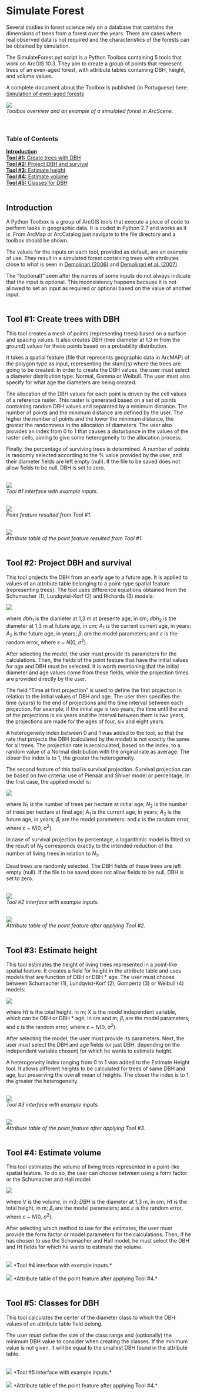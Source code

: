 # Simulate Forest
Several studies in forest science rely on a database that contains the dimensions 
of trees from a forest over the years. There are cases where real observed data 
is not required and the characteristics of the forests can be obtained by
simulation.

The SimulateForest.pyt script is a Python Toolbox containing 5 tools that work 
on ArcGIS 10.3. They aim to create a group of points that represent trees of an 
even-aged forest, with attribute tables containing DBH, height, and volume values.

A complete document about the Toolbox is published (in Portuguese) here: 
[Simulation of even-aged forests](http://www.locus.ufv.br/bitstream/handle/123456789/9896/texto%20completo.pdf)

<img src="./Images/fig1.png">\
*Toolbox overview and an example of a simulated forest in ArcScene.*
<br><br><br>

### Table of Contents
[**Introduction**](#introduction)<br>
[**Tool #1:** Create trees with DBH](#tool-1-create-trees-with-dbh)<br>
[**Tool #2:** Project DBH and survival](#tool-2-project-dbh-and-survival)<br>
[**Tool #3:** Estimate height](#tool-3-estimate-height)<br>
[**Tool #4:** Estimate volume](#tool-4-estimate-volume)<br>
[**Tool #5:** Classes for DBH](#tool-5-classes-for-dbh)<br>
<br>

## Introduction
A Python Toolbox is a group of ArcGIS tools that execute a piece of code to perform 
tasks in geographic data. It is coded in Python 2.7 and works as it is. From ArcMap 
or ArcCatalog just navigate to the file directory and a toolbox should be shown.

The values for the inputs on each tool, provided as default, are an example of 
use. They result in a simulated forest containing trees with attributes close 
to what is seen in 
[Demolinari (2006)](https://www.locus.ufv.br/bitstream/handle/123456789/3052/texto%20completo.pdf)
 and 
[Demolinari et al. (2007)](http://dx.doi.org/10.1590/S0100-67622007000300016)

The “(optional)” seen after the names of some inputs do not always indicate that 
the input is optional. This inconsistency happens because it is not allowed to 
set an input as required or optional based on the value of another input.
<br><br>

## Tool #1: Create trees with DBH
This tool creates a mesh of points (representing trees) based on a surface and 
spacing values. It also creates DBH (tree diameter at 1.3 m from the ground) 
values for these points based on a probability distribution.

It takes a spatial feature (file that represents geographic data in ArcMAP) of 
the polygon type as input, representing the stand(s) where the trees are going 
to be created. In order to create the DBH values, the user must select a diameter 
distribution type: Normal, Gamma or Weibull. The user must also specify for what 
age the diameters are being created.

The allocation of the DBH values for each point is driven by the cell values of 
a reference raster. This raster is generated based on a set of points containing 
random DBH values and separated by a minimum distance. The number of points and 
the minimum distance are defined by the user. The higher the number of points 
and the lower the minimum distance, the greater the randomness in the allocation 
of diameters. The user also provides an index from 0 to 1 that causes a disturbance 
in the values of the raster cells, aiming to give some heterogeneity to the 
allocation process.

Finally, the percentage of surviving trees is determined. A number of points is 
randomly selected according to the % value provided by the user, and their diameter 
fields are left empty (null). If the file to be saved does not allow fields to 
be null, DBH is set to zero.
<br><br>

<img src="./Images/fig2.png">\
*Tool #1 interface with example inputs.*
<br><br>

<img src="./Images/fig3.png">\
*Point feature resulted from Tool #1.*
<br><br>

<img src="./Images/fig4.png">\
*Attribute table of the point feature resulted from Tool #1.*
<br><br>

## Tool #2: Project DBH and survival
This tool projects the DBH from an early age to a future age. It is applied to 
values of an attribute table belonging to a point-type spatial feature (representing 
trees). The tool uses difference equations obtained from the Schumacher (1), 
Lundqvist-Korf (2) and Richards (3) models:

<img src="./Images/fig5.png">

where *dbh*<sub>1</sub> is the diameter at 1,3 m at presente age, in cm; 
*dbh*<sub>2</sub> is the diameter at 1,3 m at future age, in cm; *A*<sub>1</sub> 
is the current current age, in years; *A*<sub>2</sub> is the future age, in years; 
*β*<sub>i</sub> are the model parameters; and *ε* is the random error, where 
*ε* ~ *N*(0, *σ*<sup>2</sup>).

After selecting the model, the user must provide its parameters for the 
calculations. Then, the fields of the point feature that have the initial values 
for age and DBH must be selected. It is worth mentioning that the initial diameter 
and age values come from these fields, while the projection times are provided 
directly by the user.

The field “Time at first projection” is used to define the first projection in 
relation to the initial values of DBH and age. The user then specifies the time 
(years) to the end of projections and the time interval between each projection. 
For example, if the initial age is two years, the time until the end of the 
projections is six years and the interval between them is two years, the 
projections are made for the ages of four, six and eight years.

A heterogeneity index between 0 and 1 was added to the tool, so that the rate 
that projects the DBH (calculated by the model) is not exactly the same for all 
trees. The projection rate is recalculated, based on the index, to a random value 
of a Normal distribution with the original rate as average. The closer the index 
is to 1, the greater the heterogeneity.

The second feature of this tool is survival projection. Survival projection can 
be based on two criteria: use of Pienaar and Shiver model or percentage. In the 
first case, the applied model is:

<img src="./Images/fig6.png">

where *N*<sub>1</sub> is the number of trees per hectare at initial age; 
*N*<sub>2</sub> is the number of trees per hectare at final age; *A*<sub>1</sub> 
is the current age, in years; *A*<sub>2</sub> is the future age, in years; 
*β*<sub>i</sub> are the model parameters; and *ε* is the random error, where 
*ε* ~ *N*(0, *σ*<sup>2</sup>).

In case of survival projection by percentage, a logarithmic model is fitted so 
the result of *N*<sub>2</sub> corresponds exactly to the intended reduction of 
the number of living trees in relation to *N*<sub>1</sub>.

Dead trees are randomly selected. The DBH fields of these trees are left empty 
(null). If the file to be saved does not allow fields to be null, DBH is set to 
zero.
<br><br>

<img src="./Images/fig7.png">\
*Tool #2 interface with example inputs.*
<br><br>

<img src="./Images/fig8.png">\
*Attribute table of the point feature after applying Tool #2.*
<br><br>

## Tool #3: Estimate height
This tool estimates the height of living trees represented in a point-like 
spatial feature. It creates a field for height in the attribute table and uses 
models that are function of DBH or DBH &ast; age. The user must choose between 
Schumacher (1), Lundqvist-Korf (2), Gompertz (3) or Weibull (4) models:

<img src="./Images/fig9.png">

where *Ht* is the total height, in m; *X* is the model independent variable, 
which can be DBH or DBH &ast; age, in cm and m; *β*<sub>i</sub> are the model 
parameters; and *ε* is the random error, where *ε* ~ *N*(0, *σ*<sup>2</sup>).

After selecting the model, the user must provide its parameters. Next, the user 
must select the DBH and age fields (or just DBH, depending on the independent 
variable chosen) for which he wants to estimate height.

A heterogeneity index ranging from 0 to 1 was added to the Estimate Height tool. 
It allows different heights to be calculated for trees of same DBH and age, but 
preserving the overall mean of heights. The closer the index is to 1, the greater 
the heterogeneity.
<br><br>

<img src="./Images/fig10.png">\
*Tool #3 interface with example inputs.*
<br><br>

<img src="./Images/fig11.png">\
*Attribute table of the point feature after applying Tool #3.*
<br><br>

## Tool #4: Estimate volume
This tool estimates the volume of living trees represented in a point-like 
spatial feature. To do so, the user can choose between using a form factor or 
the Schumacher and Hall model:

<img src="./Images/fig12.png">

where *V* is the volume, in m3; *DBH* is the diameter at 1,3 m, in cm; *Ht* is 
the total height, in m; *β*<sub>i</sub> are the model parameters; and *ε* is 
the random error, where *ε* ~ *N*(0, *σ*<sup>2</sup>).

After selecting which method to use for the estimates, the user must provide 
the form factor or model parameters for the calculations. Then, if he has chosen 
to use the Schumacher and Hall model, he must select the DBH and Ht fields for 
which he wants to estimate the volume.
<br><br>

<img src="./Images/fig13.png">
*Tool #4 interface with example inputs.*
<br><br>

<img src="./Images/fig14.png">
*Attribute table of the point feature after applying Tool #4.*
<br><br>

## Tool #5: Classes for DBH
This tool calculates the center of the diameter class to which the DBH values 
of an attribute table field belong.

The user must define the size of the class range and (optionally) the minimum 
DBH value to consider when creating the classes. If the minimum value is not 
given, it will be equal to the smallest DBH found in the attribute table.
<br><br>

<img src="./Images/fig15.png">
*Tool #5 interface with example inputs.*
<br><br>

<img src="./Images/fig16.png">
*Attribute table of the point feature after applying Tool #4.*
<br><br>
